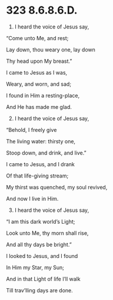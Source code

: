 # 323 8.6.8.6.D.

1.  I heard the voice of Jesus say,

“Come unto Me, and rest;

Lay down, thou weary one, lay down

Thy head upon My breast.”

I came to Jesus as I was,

Weary, and worn, and sad;

I found in Him a resting-place,

And He has made me glad.

2.  I heard the voice of Jesus say,

“Behold, I freely give

The living water: thirsty one,

Stoop down, and drink, and live.”

I came to Jesus, and I drank

Of that life-giving stream;

My thirst was quenched, my soul revived,

And now I live in Him.

3.  I heard the voice of Jesus say,

“I am this dark world’s Light;

Look unto Me, thy morn shall rise,

And all thy days be bright.”

I looked to Jesus, and I found

In Him my Star, my Sun;

And in that Light of life I’ll walk

Till trav’lling days are done.

